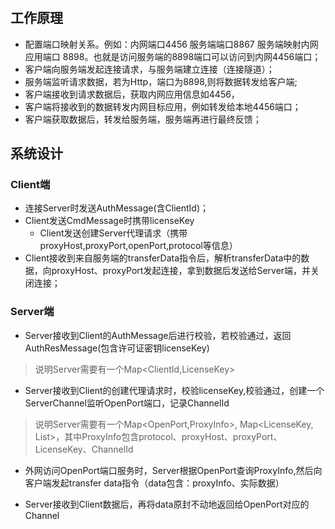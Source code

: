 # 

## 工作原理

- 配置端口映射关系。例如：内网端口4456 服务端端口8867 服务端映射内网应用端口 8898。也就是访问服务端的8898端口可以访问到内网4456端口；
- 客户端向服务端发起连接请求，与服务端建立连接（连接隧道）；
- 服务端监听请求数据，若为Http，端口为8898,则将数据转发给客户端;
- 客户端接收到请求数据后，获取内网应用信息如4456，
- 客户端将接收到的数据转发内网目标应用，例如转发给本地4456端口；
- 客户端获取数据后，转发给服务端，服务端再进行最终反馈；


## 系统设计

### Client端

- 连接Server时发送AuthMessage(含ClientId)；
- Client发送CmdMessage时携带licenseKey
  - Client发送创建Server代理请求（携带proxyHost,proxyPort,openPort,protocol等信息）
- Client接收到来自服务端的transferData指令后，解析transferData中的数据，向proxyHost、proxyPort发起连接，拿到数据后发送给Server端，并关闭连接；


### Server端

- Server接收到Client的AuthMessage后进行校验，若校验通过，返回AuthResMessage(包含许可证密钥licenseKey)
> 说明Server需要有一个Map<ClientId,LicenseKey>

- Server接收到Client的创建代理请求时，校验licenseKey,校验通过，创建一个ServerChannel监听OpenPort端口，记录ChannelId
> 说明Server需要有一个Map<OpenPort,ProxyInfo>, Map<LicenseKey, List<OpenPort>>，其中ProxyInfo包含protocol、proxyHost、proxyPort、LicenseKey、ChannelId


- 外网访问OpenPort端口服务时，Server根据OpenPort查询ProxyInfo,然后向客户端发起transfer data指令（data包含：proxyInfo、实际数据）

- Server接收到Client数据后，再将data原封不动地返回给OpenPort对应的Channel